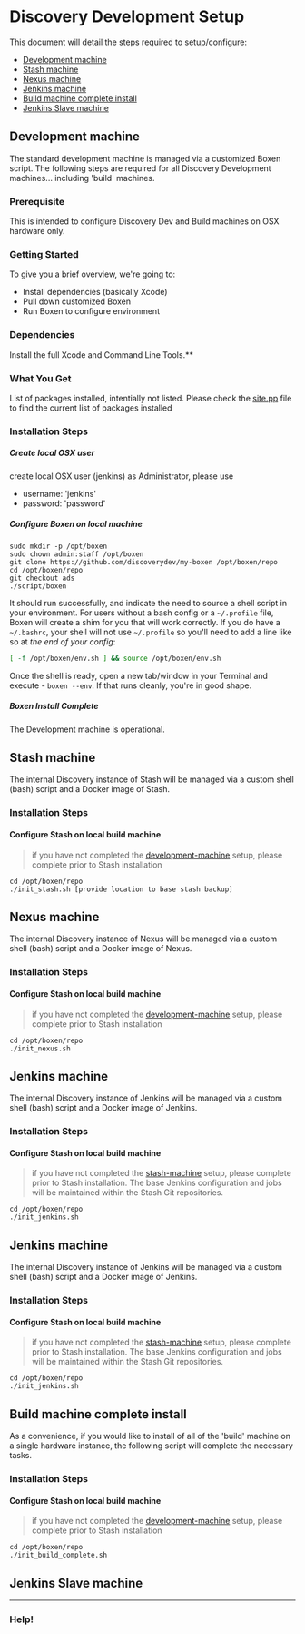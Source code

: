 # Discovery Development Setup

This document will detail the steps required to setup/configure:
* [Development machine](#development-machine)
* [Stash machine](#stash-machine)
* [Nexus machine](#nexus-machine)
* [Jenkins machine](#jenkins-machine)
* [Build machine complete install](#build-machine-complete-install)
* [Jenkins Slave machine](#jenkins-slave-machine)

## Development machine

The standard development machine is managed via a customized Boxen script.  The following steps are required for all Discovery Development machines... including 'build' machines.

### Prerequisite

This is intended to configure Discovery Dev and Build machines on OSX hardware only.

### Getting Started

To give you a brief overview, we're going to:

* Install dependencies (basically Xcode)
* Pull down customized Boxen
* Run Boxen to configure environment

### Dependencies

Install the full Xcode and Command Line Tools.**

### What You Get

List of packages installed, intentially not listed.  Please check the [site.pp](https://github.com/discoverydev/my-boxen/blob/ads/manifests/site.pp) file to find the current list of packages installed

### Installation Steps

##### Create local OSX user
create local OSX user (jenkins) as Administrator, please use
- username: 'jenkins'
- password: 'password'

##### Configure Boxen on local machine
```
sudo mkdir -p /opt/boxen
sudo chown admin:staff /opt/boxen
git clone https://github.com/discoverydev/my-boxen /opt/boxen/repo
cd /opt/boxen/repo
git checkout ads
./script/boxen
```

It should run successfully, and indicate the need to source a shell script in your environment.  For users without a bash config or a `~/.profile` file, Boxen will create a shim for you that will work correctly.  If you do have a `~/.bashrc`, your shell will not use `~/.profile` so you'll need to add a line like so at _the end of your config_:

``` sh
[ -f /opt/boxen/env.sh ] && source /opt/boxen/env.sh
```

Once the shell is ready, open a new tab/window in your Terminal
and execute - `boxen --env`.
If that runs cleanly, you're in good shape.

##### Boxen Install Complete
The Development machine is operational.

## Stash machine
The internal Discovery instance of Stash will be managed via a custom shell (bash) script and a Docker image of Stash.

### Installation Steps
#### Configure Stash on local build machine

> if you have not completed the [development-machine](#development-machine) setup, please complete prior to Stash installation
```
cd /opt/boxen/repo
./init_stash.sh [provide location to base stash backup]
```

## Nexus machine
The internal Discovery instance of Nexus will be managed via a custom shell (bash) script and a Docker image of Nexus.

### Installation Steps
#### Configure Stash on local build machine

> if you have not completed the [development-machine](#development-machine) setup, please complete prior to Stash installation
```
cd /opt/boxen/repo
./init_nexus.sh
```

## Jenkins machine
The internal Discovery instance of Jenkins will be managed via a custom shell (bash) script and a Docker image of Jenkins.

### Installation Steps
#### Configure Stash on local build machine

> if you have not completed the [stash-machine](#stash-machine) setup, please complete prior to Stash installation.  The base Jenkins configuration and jobs will be maintained within the Stash Git repositories.
```
cd /opt/boxen/repo
./init_jenkins.sh
```

## Jenkins machine
The internal Discovery instance of Jenkins will be managed via a custom shell (bash) script and a Docker image of Jenkins.

### Installation Steps
#### Configure Stash on local build machine

> if you have not completed the [stash-machine](#stash-machine) setup, please complete prior to Stash installation.  The base Jenkins configuration and jobs will be maintained within the Stash Git repositories.
```
cd /opt/boxen/repo
./init_jenkins.sh
```

## Build machine complete install
As a convenience, if you would like to install of all of the 'build' machine on a single hardware instance, the following script will complete the necessary tasks.

### Installation Steps
#### Configure Stash on local build machine

> if you have not completed the [development-machine](#development-machine) setup, please complete prior to Stash installation
```
cd /opt/boxen/repo
./init_build_complete.sh
```

## Jenkins Slave machine
----
### Help!
